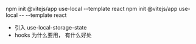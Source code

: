 npm init @vitejs/app use-local --template react
npm init @vitejs/app use-local -- --template react

- 引入 use-local-storage-state 
- hooks 为什么要用， 有什么好处